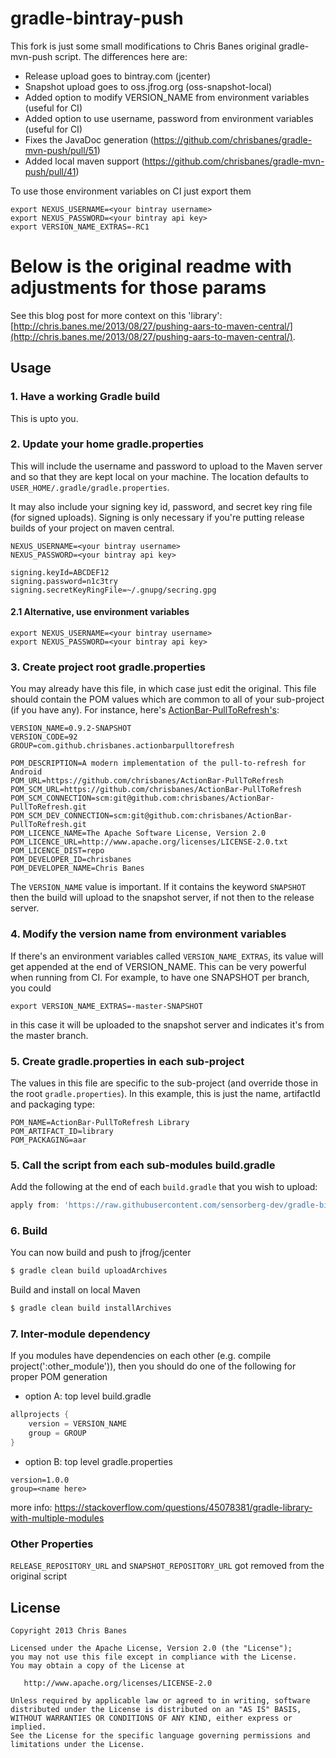 gradle-bintray-push
===============

This fork is just some small modifications to Chris Banes original gradle-mvn-push script.
The differences here are:
- Release upload goes to bintray.com (jcenter)
- Snapshot upload goes to oss.jfrog.org (oss-snapshot-local)
- Added option to modify VERSION_NAME from environment variables (useful for CI)
- Added option to use username, password from environment variables (useful for CI)
- Fixes the JavaDoc generation (https://github.com/chrisbanes/gradle-mvn-push/pull/51)
- Added local maven support (https://github.com/chrisbanes/gradle-mvn-push/pull/41)

To use those environment variables on CI just export them

```
export NEXUS_USERNAME=<your bintray username>
export NEXUS_PASSWORD=<your bintray api key>
export VERSION_NAME_EXTRAS=-RC1
```

Below is the original readme with adjustments for those params
============

See this blog post for more context on this 'library': [http://chris.banes.me/2013/08/27/pushing-aars-to-maven-central/](http://chris.banes.me/2013/08/27/pushing-aars-to-maven-central/).


## Usage

### 1. Have a working Gradle build
This is upto you.

### 2. Update your home gradle.properties

This will include the username and password to upload to the Maven server and so that they are kept local on your machine. The location defaults to `USER_HOME/.gradle/gradle.properties`.

It may also include your signing key id, password, and secret key ring file (for signed uploads).  Signing is only necessary if you're putting release builds of your project on maven central.

```properties
NEXUS_USERNAME=<your bintray username>
NEXUS_PASSWORD=<your bintray api key>

signing.keyId=ABCDEF12
signing.password=n1c3try
signing.secretKeyRingFile=~/.gnupg/secring.gpg
```

#### 2.1 Alternative, use environment variables

```
export NEXUS_USERNAME=<your bintray username>
export NEXUS_PASSWORD=<your bintray api key>
```

### 3. Create project root gradle.properties
You may already have this file, in which case just edit the original. This file should contain the POM values which are common to all of your sub-project (if you have any). For instance, here's [ActionBar-PullToRefresh's](https://github.com/chrisbanes/ActionBar-PullToRefresh):

```properties
VERSION_NAME=0.9.2-SNAPSHOT
VERSION_CODE=92
GROUP=com.github.chrisbanes.actionbarpulltorefresh

POM_DESCRIPTION=A modern implementation of the pull-to-refresh for Android
POM_URL=https://github.com/chrisbanes/ActionBar-PullToRefresh
POM_SCM_URL=https://github.com/chrisbanes/ActionBar-PullToRefresh
POM_SCM_CONNECTION=scm:git@github.com:chrisbanes/ActionBar-PullToRefresh.git
POM_SCM_DEV_CONNECTION=scm:git@github.com:chrisbanes/ActionBar-PullToRefresh.git
POM_LICENCE_NAME=The Apache Software License, Version 2.0
POM_LICENCE_URL=http://www.apache.org/licenses/LICENSE-2.0.txt
POM_LICENCE_DIST=repo
POM_DEVELOPER_ID=chrisbanes
POM_DEVELOPER_NAME=Chris Banes
```

The `VERSION_NAME` value is important. If it contains the keyword `SNAPSHOT` then the build will upload to the snapshot server, if not then to the release server.


### 4. Modify the version name from environment variables

If there's an environment variables called `VERSION_NAME_EXTRAS`, its value will get appended at the end of VERSION_NAME.
This can be very powerful when running from CI. For example, to have one SNAPSHOT per branch, you could

```
export VERSION_NAME_EXTRAS=-master-SNAPSHOT
```
in this case it will be uploaded to the snapshot server and indicates it's from the master branch.

### 5. Create gradle.properties in each sub-project
The values in this file are specific to the sub-project (and override those in the root `gradle.properties`). In this example, this is just the name, artifactId and packaging type:

```properties
POM_NAME=ActionBar-PullToRefresh Library
POM_ARTIFACT_ID=library
POM_PACKAGING=aar
```

### 5. Call the script from each sub-modules build.gradle

Add the following at the end of each `build.gradle` that you wish to upload:

```groovy
apply from: 'https://raw.githubusercontent.com/sensorberg-dev/gradle-bintray-push/master/gradle-bintray-push.gradle'
```

### 6. Build

You can now build and push to jfrog/jcenter

```bash
$ gradle clean build uploadArchives
```

Build and install on local Maven
```bash
$ gradle clean build installArchives
```
### 7. Inter-module dependency
If you modules have dependencies on each other (e.g. compile project(':other_module')), then you should do one of the following for proper POM generation

- option A: top level build.gradle
```groovy
allprojects {
    version = VERSION_NAME
    group = GROUP
}
```
- option B: top level gradle.properties
```
version=1.0.0
group=<name here>
```
more info: https://stackoverflow.com/questions/45078381/gradle-library-with-multiple-modules


### Other Properties

`RELEASE_REPOSITORY_URL` and `SNAPSHOT_REPOSITORY_URL` got removed from the original script

## License

    Copyright 2013 Chris Banes

    Licensed under the Apache License, Version 2.0 (the "License");
    you may not use this file except in compliance with the License.
    You may obtain a copy of the License at

       http://www.apache.org/licenses/LICENSE-2.0

    Unless required by applicable law or agreed to in writing, software
    distributed under the License is distributed on an "AS IS" BASIS,
    WITHOUT WARRANTIES OR CONDITIONS OF ANY KIND, either express or implied.
    See the License for the specific language governing permissions and
    limitations under the License.
